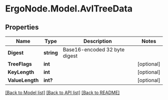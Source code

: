 # ErgoNode.Model.AvlTreeData

## Properties

Name | Type | Description | Notes
------------ | ------------- | ------------- | -------------
**Digest** | **string** | Base16-encoded 32 byte digest | 
**TreeFlags** | **int** |  | [optional] 
**KeyLength** | **int** |  | [optional] 
**ValueLength** | **int?** |  | [optional] 

[[Back to Model list]](../README.md#documentation-for-models) [[Back to API list]](../README.md#documentation-for-api-endpoints) [[Back to README]](../README.md)

